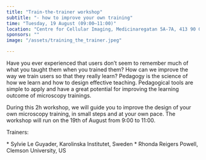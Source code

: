 ```yaml
---
title: "Train-the-trainer workshop"
subtitle: "- how to improve your own training"
time: "Tuesday, 19 August (09:00–11:00)"
location: "Centre for Cellular Imaging, Medicinaregatan 5A-7A, 413 90 Gothenburg"
sponsors: ""
image: "/assets/training_the_trainer.jpeg"

---
```


<p>
Have you ever experienced that users don’t seem to remember much of what you taught them when you trained them? How can we improve the way we train users so that they really learn?
Pedagogy is the science of how we learn and how to design effective teaching. Pedagogical tools are simple to apply and have a great potential for improving the learning outcome of microscopy trainings.
</p>

<p>
During this 2h workshop, we will guide you to improve the design of your own microscopy training, in small steps and at your own pace. The workshop will run on the 19th of August from 9:00 to 11:00.

</p>
<p>
Trainers:
<div class="bullet-div" markdown="1">
* Sylvie Le Guyader, Karolinska Institutet, Sweden 
* Rhonda Reigers Powell, Clemson University, US
</div>
</p>

